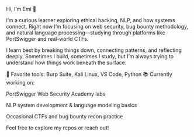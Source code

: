 Hi, I’m Emi 👋

I’m a curious learner exploring ethical hacking, NLP, and how systems connect.
Right now I’m focusing on web security, bug bounty methodology, and natural language processing—studying through platforms like PortSwigger and real-world CTFs.

I learn best by breaking things down, connecting patterns, and reflecting deeply.
Sometimes I build, sometimes I study, but I’m always trying to understand how things work beneath the surface.

💬 Favorite tools: Burp Suite, Kali Linux, VS Code, Python
📚 Currently working on:

PortSwigger Web Security Academy labs

NLP system development & language modeling basics

Occasional CTFs and bug bounty recon practice

Feel free to explore my repos or reach out!
<!--
**emi-8/emi-8** is a ✨ _special_ ✨ repository because its `README.md` (this file) appears on your GitHub profile.

Here are some ideas to get you started:

- 🔭 I’m currently working on ...
- 🌱 I’m currently learning ...
- 👯 I’m looking to collaborate on ...
- 🤔 I’m looking for help with ...
- 💬 Ask me about ...
- 📫 How to reach me: ...
- 😄 Pronouns: ...
- ⚡ Fun fact: ...
-->
